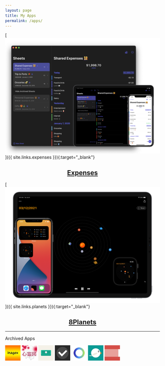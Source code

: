 ```yaml
---
layout: page
title: My Apps
permalink: /apps/
---
```


[![Expenses](../assets/expenses-image.png)]({{ site.links.expenses }}){:target="_blank"}
<div style="text-align: center;">
    <h2><a href="{{ site.links.expenses }}" target="_blank">Expenses</a></h2>
</div>

[![8Planets](../assets/8planets-image.png)]({{ site.links.planets }}){:target="_blank"}
<div style="text-align: center;">
    <h2><a href="{{ site.links.planets }}" target="_blank">8Planets</a></h2>
</div>

<hr>

<p>Archived Apps</p>

<div class="archived-apps">
    <img src="../assets/inagex.jpg" width="50" height="50">
    <img src="../assets/shinreizu.jpg" width="50" height="50">
    <img src="../assets/fastzaim.jpg" width="50" height="50">
    <img src="../assets/taskey.jpg" width="50" height="50">
    <img src="../assets/motivation.jpg" width="50" height="50">
    <img src="../assets/esafeed.jpg" width="50" height="50">
    <img src="../assets/kigen.jpg" width="50" height="50">
</div>